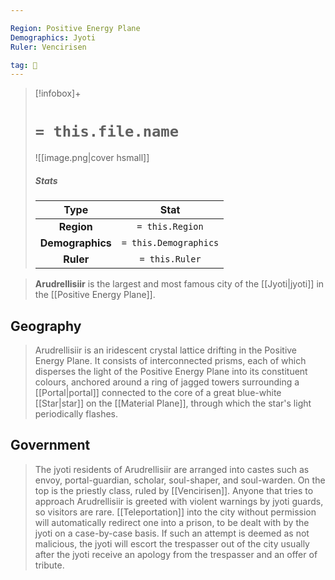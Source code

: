 ```yaml
---

Region: Positive Energy Plane
Demographics: Jyoti
Ruler: Vencirisen

tag: 🌃
---
```


> [!infobox]+
> #  `= this.file.name`
> ![[image.png|cover hsmall]]
> ##### Stats
> Type | Stat |
> :---:|:---:|
> **Region** | `= this.Region` |
> **Demographics** | `= this.Demographics` |
> **Ruler** | `= this.Ruler` |



> **Arudrellisiir** is the largest and most famous city of the [[Jyoti|jyoti]] in the [[Positive Energy Plane]].


## Geography

> Arudrellisiir is an iridescent crystal lattice drifting in the Positive Energy Plane. It consists of interconnected prisms, each of which disperses the light of the Positive Energy Plane into its constituent colours, anchored around a ring of jagged towers surrounding a [[Portal|portal]] connected to the core of a great blue-white [[Star|star]] on the [[Material Plane]], through which the star's light periodically flashes.


## Government

> The jyoti residents of Arudrellisiir are arranged into castes such as envoy, portal-guardian, scholar, soul-shaper, and soul-warden. On the top is the priestly class, ruled by [[Vencirisen]].
> Anyone that tries to approach Arudrellisiir is greeted with violent warnings by jyoti guards, so visitors are rare. [[Teleportation]] into the city without permission will automatically redirect one into a prison, to be dealt with by the jyoti on a case-by-case basis. If such an attempt is deemed as not malicious, the jyoti will escort the trespasser out of the city usually after the jyoti receive an apology from the trespasser and an offer of tribute.







